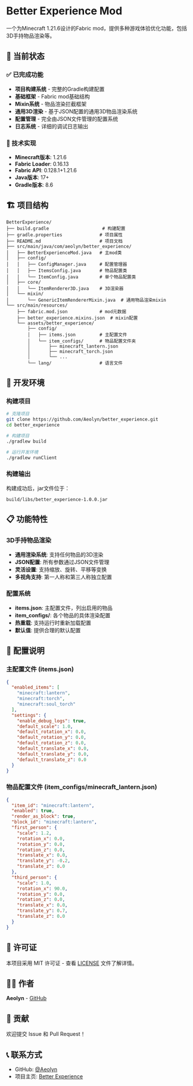 # Better Experience Mod

一个为Minecraft 1.21.6设计的Fabric mod，提供多种游戏体验优化功能，包括3D手持物品渲染等。

## 🎯 当前状态

### ✅ 已完成功能
- **项目构建系统** - 完整的Gradle构建配置
- **基础框架** - Fabric mod基础结构
- **Mixin系统** - 物品渲染拦截框架
- **通用3D渲染** - 基于JSON配置的通用3D物品渲染系统
- **配置管理** - 完全由JSON文件管理的配置系统
- **日志系统** - 详细的调试日志输出

### 🔧 技术实现
- **Minecraft版本**: 1.21.6
- **Fabric Loader**: 0.16.13
- **Fabric API**: 0.128.1+1.21.6
- **Java版本**: 17+
- **Gradle版本**: 8.6

## 🏗️ 项目结构

```
BetterExperience/
├── build.gradle                    # 构建配置
├── gradle.properties              # 项目属性
├── README.md                      # 项目文档
├── src/main/java/com/aeolyn/better_experience/
│   ├── BetterExperienceMod.java   # 主mod类
│   ├── config/
│   │   ├── ConfigManager.java     # 配置管理器
│   │   ├── ItemsConfig.java       # 物品配置类
│   │   └── ItemConfig.java        # 单个物品配置类
│   ├── core/
│   │   └── ItemRenderer3D.java    # 3D渲染器
│   └── mixin/
│       └── GenericItemRendererMixin.java  # 通用物品渲染mixin
└── src/main/resources/
    ├── fabric.mod.json            # mod元数据
    ├── better_experience.mixins.json  # mixin配置
    └── assets/better_experience/
        ├── config/
        │   ├── items.json         # 主配置文件
        │   └── item_configs/      # 物品配置文件夹
        │       ├── minecraft_lantern.json
        │       ├── minecraft_torch.json
        │       └── ...
        └── lang/                  # 语言文件
```

## 🚀 开发环境

### 构建项目
```bash
# 克隆项目
git clone https://github.com/Aeolyn/better_experience.git
cd better_experience

# 构建项目
./gradlew build

# 运行开发环境
./gradlew runClient
```

### 构建输出
构建成功后，jar文件位于：
```
build/libs/better_experience-1.0.0.jar
```

## 📋 功能特性

### 3D手持物品渲染
- **通用渲染系统**: 支持任何物品的3D渲染
- **JSON配置**: 所有参数通过JSON文件管理
- **灵活设置**: 支持缩放、旋转、平移等变换
- **多视角支持**: 第一人称和第三人称独立配置

### 配置系统
- **items.json**: 主配置文件，列出启用的物品
- **item_configs/**: 各个物品的具体渲染配置
- **热重载**: 支持运行时重新加载配置
- **默认值**: 提供合理的默认配置

## 🔧 配置说明

### 主配置文件 (items.json)
```json
{
  "enabled_items": [
    "minecraft:lantern",
    "minecraft:torch",
    "minecraft:soul_torch"
  ],
  "settings": {
    "enable_debug_logs": true,
    "default_scale": 1.0,
    "default_rotation_x": 0.0,
    "default_rotation_y": 0.0,
    "default_rotation_z": 0.0,
    "default_translate_x": 0.0,
    "default_translate_y": 0.0,
    "default_translate_z": 0.0
  }
}
```

### 物品配置文件 (item_configs/minecraft_lantern.json)
```json
{
  "item_id": "minecraft:lantern",
  "enabled": true,
  "render_as_block": true,
  "block_id": "minecraft:lantern",
  "first_person": {
    "scale": 1.2,
    "rotation_x": 0.0,
    "rotation_y": 0.0,
    "rotation_z": 0.0,
    "translate_x": 0.0,
    "translate_y": -0.2,
    "translate_z": 0.0
  },
  "third_person": {
    "scale": 1.0,
    "rotation_x": 90.0,
    "rotation_y": 0.0,
    "rotation_z": 0.0,
    "translate_x": 0.0,
    "translate_y": 0.7,
    "translate_z": 0.0
  }
}
```

## 📝 许可证

本项目采用 MIT 许可证 - 查看 [LICENSE](LICENSE) 文件了解详情。

## 👨‍💻 作者

**Aeolyn** - [GitHub](https://github.com/Tanfreefish)

## 🤝 贡献

欢迎提交 Issue 和 Pull Request！

## 📞 联系方式

- GitHub: [@Aeolyn](https://github.com/Tanfreefish)
- 项目主页: [Better Experience](https://github.com/Aeolyn/better_experience)
